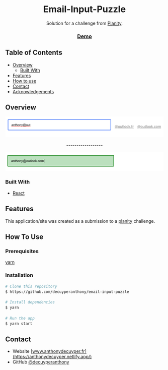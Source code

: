 <!-- Please update value in the {}  -->

<h1 align="center">Email-Input-Puzzle</h1>

<div align="center">
   Solution for a challenge from  <a href=https://www.planity.com/ target="_blank">Planity</a>.
</div>

<div align="center">
  <h3>
    <a href="https://anthonydecuyper-email-input-puzzle.netlify.app">
      Demo
    </a>
  </h3>
</div>

<!-- TABLE OF CONTENTS -->

## Table of Contents

- [Overview](#overview)
  - [Built With](#built-with)
- [Features](#features)
- [How to use](#how-to-use)
- [Contact](#contact)
- [Acknowledgements](#acknowledgements)

<!-- OVERVIEW -->

## Overview

![screenshot](./.github/img/input-puzzle-preview.png)

<div align="center">------------------</div>

![screenshot](./.github/img/input-puzzle-preview2.png)

<!-- Introduce your projects by taking a screenshot or a gif. Try to tell visitors a story about your project by answering:

- Where can I see your demo?
- What was your experience?
- What have you learned/improved?
- Your wisdom? :) -->

### Built With

<!-- This section should list any major frameworks that you built your project using. Here are a few examples.-->

- [React](https://reactjs.org/)

## Features

<!-- List the features of your application or follow the template. Don't share the figma file here :) -->

This application/site was created as a submission to a [planity](https://www.planity.com/) challenge.

## How To Use

<!-- Example: -->

### Prerequisites
[yarn](https://yarnpkg.com/)

### Installation

```bash
# Clone this repository
$ https://github.com/decuyperanthony/email-input-puzzle

# Install dependencies
$ yarn

# Run the app
$ yarn start
```


## Contact

- Website [www.anthonydecuyper.fr](https://anthonydecuyper.netlify.app/)
- GitHub [@decuyperanthony](https://github.com/decuyperanthony)